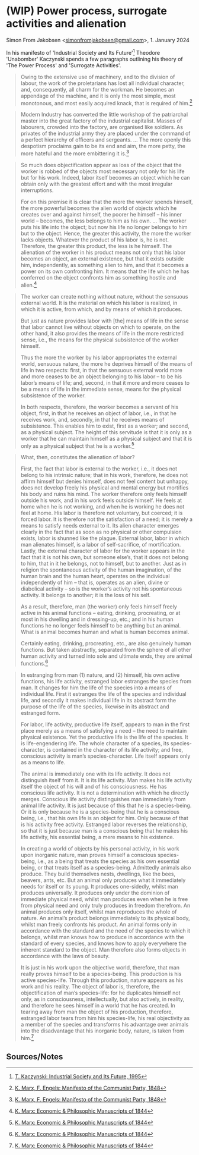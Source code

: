
# (WIP) Power process, surrogate activities and alienation

Simon From Jakobsen &lt;simonfromjakobsen@gmail.com&gt;, 1. January 2024

In his manifesto of 'Industrial Society and Its Future'[^1] Theodore 'Unabomber' Kaczynski spends a few paragraphs outlining his theory of 'The Power Process' and 'Surrogate Activities'.

> Owing to the extensive use of machinery, and to the division of labour, the work of the proletarians has lost all individual character, and, consequently, all charm for the workman. He becomes an appendage of the machine, and it is only the most simple, most monotonous, and most easily acquired knack, that is required of him.[^2]

> Modern Industry has converted the little workshop of the patriarchal master into the great factory of the industrial capitalist. Masses of labourers, crowded into the factory, are organised like soldiers. As privates of the industrial army they are placed under the command of a perfect hierarchy of officers and sergeants. ... The more openly this despotism proclaims gain to be its end and aim, the more petty, the more hateful and the more embittering it is.[^2]


> So much does objectification appear as loss of the object that the worker is robbed of the objects most necessary not only for his life but for his work. Indeed, labor itself becomes an object which he can obtain only with the greatest effort and with the most irregular interruptions.
>
> For on this premise it is clear that the more the worker spends himself, the more powerful becomes the alien world of objects which he creates over and against himself, the poorer he himself – his inner world – becomes, the less belongs to him as his own. ... The worker puts his life into the object; but now his life no longer belongs to him but to the object. Hence, the greater this activity, the more the worker lacks objects. Whatever the product of his labor is, he is not. Therefore, the greater this product, the less is he himself. The alienation of the worker in his product means not only that his labor becomes an object, an external existence, but that it exists outside him, independently, as something alien to him, and that it becomes a power on its own confronting him. It means that the life which he has conferred on the object confronts him as something hostile and alien.[^3]

> The worker can create nothing without nature, without the sensuous external world. It is the material on which his labor is realized, in which it is active, from which, and by means of which it produces.
>
> But just as nature provides labor with [the] means of life in the sense that labor cannot live without objects on which to operate, on the other hand, it also provides the means of life in the more restricted sense, i.e., the means for the physical subsistence of the worker himself.
>
> Thus the more the worker by his labor appropriates the external world, sensuous nature, the more he deprives himself of the means of life in two respects: first, in that the sensuous external world more and more ceases to be an object belonging to his labor – to be his labor’s means of life; and, second, in that it more and more ceases to be a means of life in the immediate sense, means for the physical subsistence of the worker.
>
> In both respects, therefore, the worker becomes a servant of his object, first, in that he receives an object of labor, i.e., in that he receives work, and, secondly, in that he receives means of subsistence. This enables him to exist, first as a worker; and second, as a physical subject. The height of this servitude is that it is only as a worker that he can maintain himself as a physical subject and that it is only as a physical subject that he is a worker.[^3]

> What, then, constitutes the alienation of labor?
>
> First, the fact that labor is external to the worker, i.e., it does not belong to his intrinsic nature; that in his work, therefore, he does not affirm himself but denies himself, does not feel content but unhappy, does not develop freely his physical and mental energy but mortifies his body and ruins his mind. The worker therefore only feels himself outside his work, and in his work feels outside himself. He feels at home when he is not working, and when he is working he does not feel at home. His labor is therefore not voluntary, but coerced; it is forced labor. It is therefore not the satisfaction of a need; it is merely a means to satisfy needs external to it. Its alien character emerges clearly in the fact that as soon as no physical or other compulsion exists, labor is shunned like the plague. External labor, labor in which man alienates himself, is a labor of self-sacrifice, of mortification. Lastly, the external character of labor for the worker appears in the fact that it is not his own, but someone else’s, that it does not belong to him, that in it he belongs, not to himself, but to another. Just as in religion the spontaneous activity of the human imagination, of the human brain and the human heart, operates on the individual independently of him – that is, operates as an alien, divine or diabolical activity – so is the worker’s activity not his spontaneous activity. It belongs to another; it is the loss of his self.
>
> As a result, therefore, man (the worker) only feels himself freely active in his animal functions – eating, drinking, procreating, or at most in his dwelling and in dressing-up, etc.; and in his human functions he no longer feels himself to be anything but an animal. What is animal becomes human and what is human becomes animal.
>
> Certainly eating, drinking, procreating, etc., are also genuinely human functions. But taken abstractly, separated from the sphere of all other human activity and turned into sole and ultimate ends, they are animal functions.[^3]

> In estranging from man (1) nature, and (2) himself, his own active functions, his life activity, estranged labor estranges the species from man. It changes for him the life of the species into a means of individual life. First it estranges the life of the species and individual life, and secondly it makes individual life in its abstract form the purpose of the life of the species, likewise in its abstract and estranged form.
>
> For labor, life activity, productive life itself, appears to man in the first place merely as a means of satisfying a need – the need to maintain physical existence. Yet the productive life is the life of the species. It is life-engendering life. The whole character of a species, its species-character, is contained in the character of its life activity; and free, conscious activity is man’s species-character. Life itself appears only as a means to life.
>
> The animal is immediately one with its life activity. It does not distinguish itself from it. It is its life activity. Man makes his life activity itself the object of his will and of his consciousness. He has conscious life activity. It is not a determination with which he directly merges. Conscious life activity distinguishes man immediately from animal life activity. It is just because of this that he is a species-being. Or it is only because he is a species-being that he is a conscious being, i.e., that his own life is an object for him. Only because of that is his activity free activity. Estranged labor reverses the relationship, so that it is just because man is a conscious being that he makes his life activity, his essential being, a mere means to his existence.
>
> In creating a world of objects by his personal activity, in his work upon inorganic nature, man proves himself a conscious species-being, i.e., as a being that treats the species as his own essential being, or that treats itself as a species-being. Admittedly animals also produce. They build themselves nests, dwellings, like the bees, beavers, ants, etc. But an animal only produces what it immediately needs for itself or its young. It produces one-sidedly, whilst man produces universally. It produces only under the dominion of immediate physical need, whilst man produces even when he is free from physical need and only truly produces in freedom therefrom. An animal produces only itself, whilst man reproduces the whole of nature. An animal’s product belongs immediately to its physical body, whilst man freely confronts his product. An animal forms only in accordance with the standard and the need of the species to which it belongs, whilst man knows how to produce in accordance with the standard of every species, and knows how to apply everywhere the inherent standard to the object. Man therefore also forms objects in accordance with the laws of beauty.
>
> It is just in his work upon the objective world, therefore, that man really proves himself to be a species-being. This production is his active species-life. Through this production, nature appears as his work and his reality. The object of labor is, therefore, the objectification of man’s species-life: for he duplicates himself not only, as in consciousness, intellectually, but also actively, in reality, and therefore he sees himself in a world that he has created. In tearing away from man the object of his production, therefore, estranged labor tears from him his species-life, his real objectivity as a member of the species and transforms his advantage over animals into the disadvantage that his inorganic body, nature, is taken from him.[^3]

<h2>Sources/Notes</h2>

[^1]: [T. Kaczynski: Industrial Society and Its Future, 1995](https://theanarchistlibrary.org/library/fc-industrial-society-and-its-future)

[^2]: [K. Marx, F. Engels: Manifesto of the Communist Party, 1848](https://www.marxists.org/archive/marx/works/1848/communist-manifesto/index.htm)

[^3]: [K. Marx: Economic &amp; Philosophic Manuscripts of 1844](https://www.marxists.org/archive/marx/works/1844/manuscripts/preface.htm)




